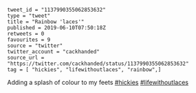 ```
tweet_id = "1137990355062853632"
type = "tweet"
title = "Rainbow 'laces'"
published = 2019-06-10T07:50:18Z
retweets = 0
favourites = 9
source = "twitter"
twitter_account = "cackhanded"
source_url = "https://twitter.com/cackhanded/status/1137990355062853632"
tag = [ "hickies", "lifewithoutlaces", "rainbow",]
```

Adding a splash of colour to my feets [#hickies](/tags/hickies/) [#lifewithoutlaces](/tags/lifewithoutlaces/)

<p class='image'><img src='https://mnf.m17s.net/2019/06/10/D8r0LvbWsAI-kN2.jpg' alt=''></p>

